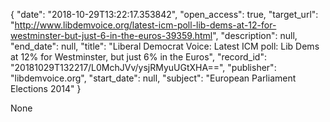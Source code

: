 {
  "date": "2018-10-29T13:22:17.353842", 
  "open_access": true, 
  "target_url": "http://www.libdemvoice.org/latest-icm-poll-lib-dems-at-12-for-westminster-but-just-6-in-the-euros-39359.html", 
  "description": null, 
  "end_date": null, 
  "title": "Liberal Democrat Voice: Latest ICM poll: Lib Dems at 12% for Westminster, but just 6% in the Euros", 
  "record_id": "20181029T132217/L0MchJVv/ysjRMyuUGtXHA==", 
  "publisher": "libdemvoice.org", 
  "start_date": null, 
  "subject": "European Parliament Elections 2014"
}

None